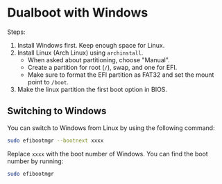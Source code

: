 # Dualboot with Windows

Steps:

1. Install Windows first. Keep enough space for Linux.
2. Install Linux (Arch Linux) using `archinstall`.
    - When asked about partitioning, choose "Manual".
    - Create a partition for root (`/`), swap, and one for EFI.
    - Make sure to format the EFI partition as FAT32 and set the mount point to `/boot`.
3. Make the linux partition the first boot option in BIOS.

## Switching to Windows

You can switch to Windows from Linux by using the following command:

```bash
sudo efibootmgr --bootnext xxxx
```

Replace `xxxx` with the boot number of Windows. You can find the boot number by running:

```bash
sudo efibootmgr
```

